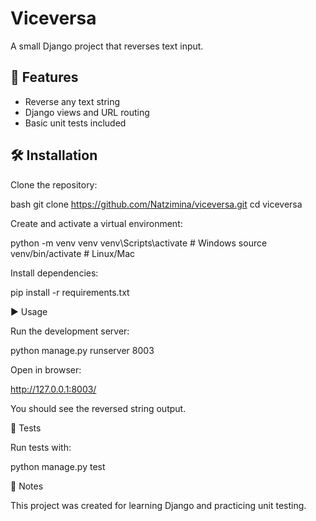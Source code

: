 # Viceversa

A small Django project that reverses text input.

## 🚀 Features
- Reverse any text string
- Django views and URL routing
- Basic unit tests included

## 🛠 Installation

Clone the repository:

bash
git clone https://github.com/Natzimina/viceversa.git
cd viceversa

Create and activate a virtual environment:

python -m venv venv
venv\Scripts\activate   # Windows
source venv/bin/activate   # Linux/Mac

Install dependencies:

pip install -r requirements.txt

▶ Usage

Run the development server:

python manage.py runserver 8003

Open in browser:

http://127.0.0.1:8003/

You should see the reversed string output.

🧪 Tests

Run tests with:

python manage.py test

📌 Notes

This project was created for learning Django and practicing unit testing.
